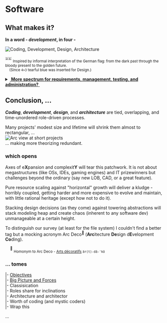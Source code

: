 # Software

## What makes it? 

**In a word - _development_, in four -** 

<picture>
  <img alt="Coding, Development, Design, Architecture" src="https://github.com/Kyriosity/read-write/blob/main/README+/_rsc/_img/ArcDeco/darkCode2arcGold.jpg">
</picture>

<sup>:de:</sup> <sub>Inspired by informal interpretation of the German flag: from the dark past through the bloody present to the golden future.\
&nbsp;&nbsp;&nbsp;&nbsp;(Since `4>3` tearful blue was inserted for Design.)</sub>

<details>
<summary><ins>&nbsp;<b>More spectrum for requirements, management, testing, and administration?</b>&nbsp;</ins></summary>

<picture>
  <img alt="External factors of SW creation" src="https://github.com/Kyriosity/read-write/blob/main/README+/_rsc/_img/ArcDeco/SW-ext_factors.jpg">
</picture>

These are **external** - optional and not, minor to strong, constructive and devastating (also neutral) - forces, factors, and drives. 

Which, culturally speaking, mix, tint, blur, or shade (if not wash off) the four paints. 

Initiative and funding render the canvas. Math/logic and artistic skills, domain expertise, and creativity prop the picture.

</details>

## Conclusion, ...

**_Coding_**, **_development_**, **_design_**, and **_architecture_** are tied, overlapping, and time-unordered role-driven processes.

Many projects' modest size and lifetime will shrink them almost to rectangular, ...\
<picture>
  <img alt="Arc view at short projects" src="https://github.com/Kyriosity/read-write/blob/main/README+/_rsc/_img/ArcDeco/C-D-D-A_midiPrj.jpg">
</picture>\
... making more theorizing redundant.

### which opens

 Axes of e**X**pansion and complexit**Y** will tear this patchwork. It is not about megastructures (like OSs, IDEs, gaming engines) and IT prizewinners but challenges beyond the ordinary (say new LOB, CAD, or a great feature).

Pure resource scaling against "horizontal" growth will deliver a kludge - horribly coupled, getting harder and more expensive to evolve and maintain, with little rational heritage (except how not to do it).

Stacking design decisions (as they come) against towering abstractions will stack modeling heap and create chaos (inherent to any software dev) unmanageable at a certain height. 

To distinguish our survey (at least for the file system) I couldn't find a better tag but a mocking acronym Arc&nbsp;Deco<sup>🎨</sup> (**Arc**itecture **De**sign d**E**velopment **Co**ding).

&nbsp;&nbsp;&nbsp;&nbsp;<sup>🎨</sup> <sub>Homonym to Arc&nbsp;Deco - [Arts décoratifs](https://en.wikipedia.org/wiki/Art_Deco) `är(t)-dā-ˈkō`</sub>

### ... tomes

|- [Objectives](README+/ArcDeco/1.ArcDeco-Objective.md)\
|- [Big Picture and Forces](README+/ArcDeco/2.ArcDeco-BigPict.md)\
|- Classisication\
|- Roles share for inclinations\
|- Architecture and architector\
|- Worth of coding (and mystic coders)\
|- Wrap this

...
